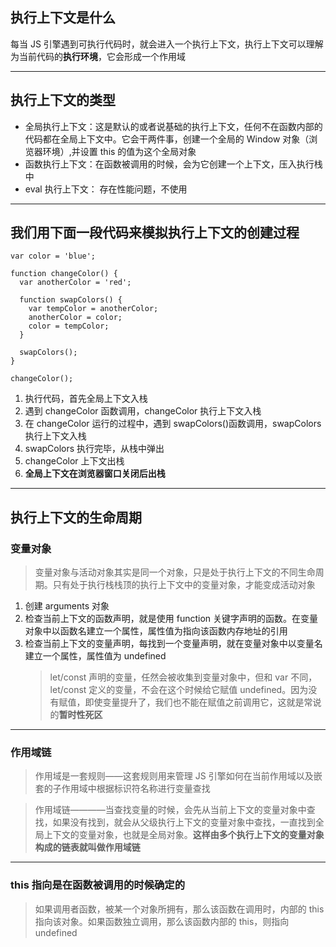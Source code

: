 ## 执行上下文是什么

每当 JS 引擎遇到可执行代码时，就会进入一个执行上下文，执行上下文可以理解为当前代码的**执行环境**，它会形成一个作用域

---

## 执行上下文的类型

- 全局执行上下文：这是默认的或者说基础的执行上下文，任何不在函数内部的代码都在全局上下文中。它会干两件事，创建一个全局的 Window 对象（浏览器环境）,并设置 this 的值为这个全局对象
- 函数执行上下文：在函数被调用的时候，会为它创建一个上下文，压入执行栈中
- eval 执行上下文： 存在性能问题，不使用

---

## 我们用下面一段代码来模拟执行上下文的创建过程

```
var color = 'blue';

function changeColor() {
  var anotherColor = 'red';

  function swapColors() {
    var tempColor = anotherColor;
    anotherColor = color;
    color = tempColor;
  }

  swapColors();
}

changeColor();
```

1. 执行代码，首先全局上下文入栈
2. 遇到 changeColor 函数调用，changeColor 执行上下文入栈
3. 在 changeColor 运行的过程中，遇到 swapColors()函数调用，swapColors 执行上下文入栈
4. swapColors 执行完毕，从栈中弹出
5. changeColor 上下文出栈
6. **全局上下文在浏览器窗口关闭后出栈**
   <!-- ![blockchain](../assets/stack.webp "执行栈") -->

---

## 执行上下文的生命周期

<!-- ## ![blockchain](../assets/zq.webp "生命周期") -->

### 变量对象

> 变量对象与活动对象其实是同一个对象，只是处于执行上下文的不同生命周期。只有处于执行栈栈顶的执行上下文中的变量对象，才能变成活动对象

1. 创建 arguments 对象
2. 检查当前上下文的函数声明，就是使用 function 关键字声明的函数。在变量对象中以函数名建立一个属性，属性值为指向该函数内存地址的引用
3. 检查当前上下文的变量声明，每找到一个变量声明，就在变量对象中以变量名建立一个属性，属性值为 undefined
   > let/const 声明的变量，任然会被收集到变量对象中，但和 var 不同，let/const 定义的变量，不会在这个时候给它赋值 undefined。因为没有赋值，即使变量提升了，我们也不能在赋值之前调用它，这就是常说的**暂时性死区**

---

### 作用域链

> 作用域是一套规则——这套规则用来管理 JS 引擎如何在当前作用域以及嵌套的子作用域中根据标识符名称进行变量查找

> 作用域链————当查找变量的时候，会先从当前上下文的变量对象中查找，如果没有找到，就会从父级执行上下文的变量对象中查找，一直找到全局上下文的变量对象，也就是全局对象。**这样由多个执行上下文的变量对象构成的链表就叫做作用域链**

---

### this 指向是在函数被调用的时候确定的

> 如果调用者函数，被某一个对象所拥有，那么该函数在调用时，内部的 this 指向该对象。如果函数独立调用，那么该函数内部的 this，则指向 undefined
